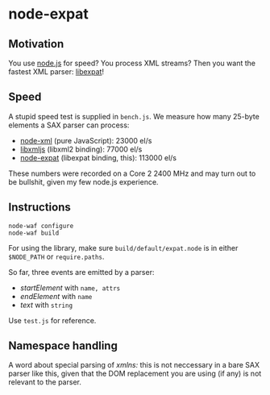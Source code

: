 # node-expat #

## Motivation ##

You use [node.js](http://github.com/ry/node) for speed? You process
XML streams? Then you want the fastest XML parser: [libexpat](http://expat.sourceforge.net/)!

## Speed ##

A stupid speed test is supplied in `bench.js`. We measure how many
25-byte elements a SAX parser can process:

* [node-xml](http://github.com/robrighter/node-xml) (pure JavaScript): 23000 el/s
* [libxmljs](http://github.com/polotek/libxmljs) (libxml2 binding): 77000 el/s
* [node-expat](http://github.com/astro/node-expat) (libexpat binding, this): 113000 el/s

These numbers were recorded on a Core 2 2400 MHz and may turn out to
be bullshit, given my few node.js experience.

## Instructions ##

    node-waf configure
    node-waf build

For using the library, make sure `build/default/expat.node` is in
either `$NODE_PATH` or `require.paths`.

So far, three events are emitted by a parser:
* *startElement* with `name, attrs`
* *endElement* with `name`
* *text* with `string`

Use `test.js` for reference.

## Namespace handling ##

A word about special parsing of *xmlns:* this is not neccessary in a
bare SAX parser like this, given that the DOM replacement you are
using (if any) is not relevant to the parser.
